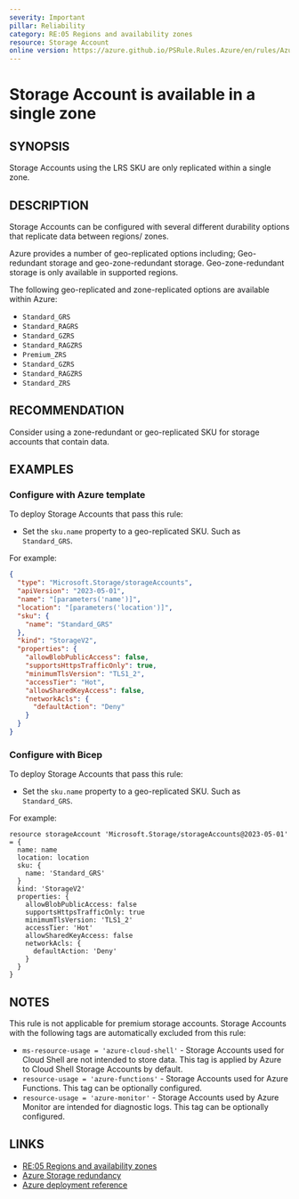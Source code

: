 ```yaml
---
severity: Important
pillar: Reliability
category: RE:05 Regions and availability zones
resource: Storage Account
online version: https://azure.github.io/PSRule.Rules.Azure/en/rules/Azure.Storage.UseReplication/
---
```


# Storage Account is available in a single zone

## SYNOPSIS

Storage Accounts using the LRS SKU are only replicated within a single zone.

## DESCRIPTION

Storage Accounts can be configured with several different durability options that replicate data between regions/ zones.

Azure provides a number of geo-replicated options including;
Geo-redundant storage and geo-zone-redundant storage.
Geo-zone-redundant storage is only available in supported regions.

The following geo-replicated and zone-replicated options are available within Azure:

- `Standard_GRS`
- `Standard_RAGRS`
- `Standard_GZRS`
- `Standard_RAGZRS`
- `Premium_ZRS`
- `Standard_GZRS`
- `Standard_RAGZRS`
- `Standard_ZRS`

## RECOMMENDATION

Consider using a zone-redundant or geo-replicated SKU for storage accounts that contain data.

## EXAMPLES

### Configure with Azure template

To deploy Storage Accounts that pass this rule:

- Set the `sku.name` property to a geo-replicated SKU.
  Such as `Standard_GRS`.

For example:

```json
{
  "type": "Microsoft.Storage/storageAccounts",
  "apiVersion": "2023-05-01",
  "name": "[parameters('name')]",
  "location": "[parameters('location')]",
  "sku": {
    "name": "Standard_GRS"
  },
  "kind": "StorageV2",
  "properties": {
    "allowBlobPublicAccess": false,
    "supportsHttpsTrafficOnly": true,
    "minimumTlsVersion": "TLS1_2",
    "accessTier": "Hot",
    "allowSharedKeyAccess": false,
    "networkAcls": {
      "defaultAction": "Deny"
    }
  }
}
```

### Configure with Bicep

To deploy Storage Accounts that pass this rule:

- Set the `sku.name` property to a geo-replicated SKU.
  Such as `Standard_GRS`.

For example:

```bicep
resource storageAccount 'Microsoft.Storage/storageAccounts@2023-05-01' = {
  name: name
  location: location
  sku: {
    name: 'Standard_GRS'
  }
  kind: 'StorageV2'
  properties: {
    allowBlobPublicAccess: false
    supportsHttpsTrafficOnly: true
    minimumTlsVersion: 'TLS1_2'
    accessTier: 'Hot'
    allowSharedKeyAccess: false
    networkAcls: {
      defaultAction: 'Deny'
    }
  }
}
```

<!-- external:avm avm/res/storage/storage-account skuName -->

## NOTES

This rule is not applicable for premium storage accounts.
Storage Accounts with the following tags are automatically excluded from this rule:

- `ms-resource-usage = 'azure-cloud-shell'` - Storage Accounts used for Cloud Shell are not intended to store data.
  This tag is applied by Azure to Cloud Shell Storage Accounts by default.
- `resource-usage = 'azure-functions'` - Storage Accounts used for Azure Functions.
  This tag can be optionally configured.
- `resource-usage = 'azure-monitor'` - Storage Accounts used by Azure Monitor are intended for diagnostic logs.
  This tag can be optionally configured.

## LINKS

- [RE:05 Regions and availability zones](https://learn.microsoft.com/azure/well-architected/reliability/regions-availability-zones)
- [Azure Storage redundancy](https://learn.microsoft.com/azure/storage/common/storage-redundancy)
- [Azure deployment reference](https://learn.microsoft.com/azure/templates/microsoft.storage/storageaccounts)
